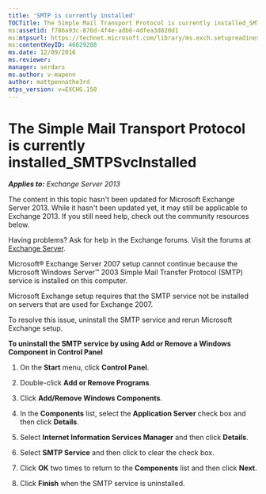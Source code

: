 ```yaml
---
title: 'SMTP is currently installed'
TOCTitle: The Simple Mail Transport Protocol is currently installed_SMTPSvcInstalled
ms:assetid: f786a93c-876d-4f4e-adb6-4dfea3d820d1
ms:mtpsurl: https://technet.microsoft.com/library/ms.exch.setupreadiness.smtpsvcinstalled(v=EXCHG.150)
ms:contentKeyID: 46629208
ms.date: 12/09/2016
ms.reviewer: 
manager: serdars
ms.author: v-mapenn
author: mattpennathe3rd
mtps_version: v=EXCHG.150
---
```


# The Simple Mail Transport Protocol is currently installed\_SMTPSvcInstalled

_**Applies to:** Exchange Server 2013_

The content in this topic hasn't been updated for Microsoft Exchange Server 2013. While it hasn't been updated yet, it may still be applicable to Exchange 2013. If you still need help, check out the community resources below.

Having problems? Ask for help in the Exchange forums. Visit the forums at [Exchange Server](https://go.microsoft.com/fwlink/p/?linkid=60612).

Microsoft® Exchange Server 2007 setup cannot continue because the Microsoft Windows Server™ 2003 Simple Mail Transfer Protocol (SMTP) service is installed on this computer.

Microsoft Exchange setup requires that the SMTP service not be installed on servers that are used for Exchange 2007.

To resolve this issue, uninstall the SMTP service and rerun Microsoft Exchange setup.

**To uninstall the SMTP service by using Add or Remove a Windows Component in Control Panel**

1. On the **Start** menu, click **Control Panel**.

2. Double-click **Add or Remove Programs**.

3. Click **Add/Remove Windows Components**.

4. In the **Components** list, select the **Application Server** check box and then click **Details**.

5. Select **Internet Information Services Manager** and then click **Details**.

6. Select **SMTP Service** and then click to clear the check box.

7. Click **OK** two times to return to the **Components** list and then click **Next**.

8. Click **Finish** when the SMTP service is uninstalled.
